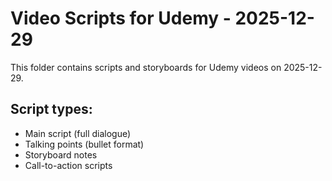 # Video Scripts for Udemy - 2025-12-29

This folder contains scripts and storyboards for Udemy videos on 2025-12-29.

## Script types:
- Main script (full dialogue)
- Talking points (bullet format)
- Storyboard notes
- Call-to-action scripts
